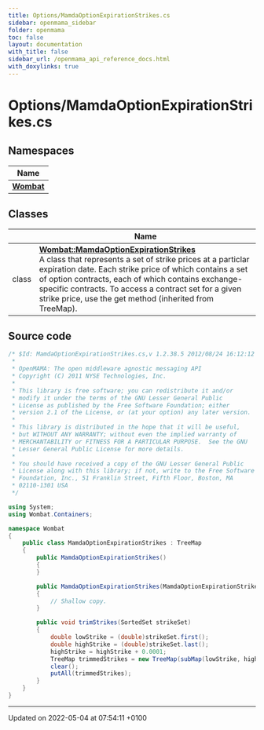 ```yaml
---
title: Options/MamdaOptionExpirationStrikes.cs
sidebar: openmama_sidebar
folder: openmama
toc: false
layout: documentation
with_title: false
sidebar_url: /openmama_api_reference_docs.html
with_doxylinks: true
---
```


# Options/MamdaOptionExpirationStrikes.cs



## Namespaces

| Name           |
| -------------- |
| **[Wombat](namespaceWombat.html)**  |

## Classes

|                | Name           |
| -------------- | -------------- |
| class | **[Wombat::MamdaOptionExpirationStrikes](classWombat_1_1MamdaOptionExpirationStrikes.html)** <br>A class that represents a set of strike prices at a particlar expiration date. Each strike price of which contains a set of option contracts, each of which contains exchange-specific contracts. To access a contract set for a given strike price, use the get method (inherited from TreeMap).  |




## Source code

```csharp
/* $Id: MamdaOptionExpirationStrikes.cs,v 1.2.38.5 2012/08/24 16:12:12 clintonmcdowell Exp $
 *
 * OpenMAMA: The open middleware agnostic messaging API
 * Copyright (C) 2011 NYSE Technologies, Inc.
 *
 * This library is free software; you can redistribute it and/or
 * modify it under the terms of the GNU Lesser General Public
 * License as published by the Free Software Foundation; either
 * version 2.1 of the License, or (at your option) any later version.
 *
 * This library is distributed in the hope that it will be useful,
 * but WITHOUT ANY WARRANTY; without even the implied warranty of
 * MERCHANTABILITY or FITNESS FOR A PARTICULAR PURPOSE.  See the GNU
 * Lesser General Public License for more details.
 *
 * You should have received a copy of the GNU Lesser General Public
 * License along with this library; if not, write to the Free Software
 * Foundation, Inc., 51 Franklin Street, Fifth Floor, Boston, MA
 * 02110-1301 USA
 */

using System;
using Wombat.Containers;

namespace Wombat
{
    public class MamdaOptionExpirationStrikes : TreeMap
    {
        public MamdaOptionExpirationStrikes()
        {
        }

        public MamdaOptionExpirationStrikes(MamdaOptionExpirationStrikes copy) : base(copy)
        {
            // Shallow copy.
        }

        public void trimStrikes(SortedSet strikeSet)
        {
            double lowStrike = (double)strikeSet.first();
            double highStrike = (double)strikeSet.last();
            highStrike = highStrike + 0.0001;
            TreeMap trimmedStrikes = new TreeMap(subMap(lowStrike, highStrike));
            clear();
            putAll(trimmedStrikes);
        }
    }
}
```


-------------------------------

Updated on 2022-05-04 at 07:54:11 +0100
